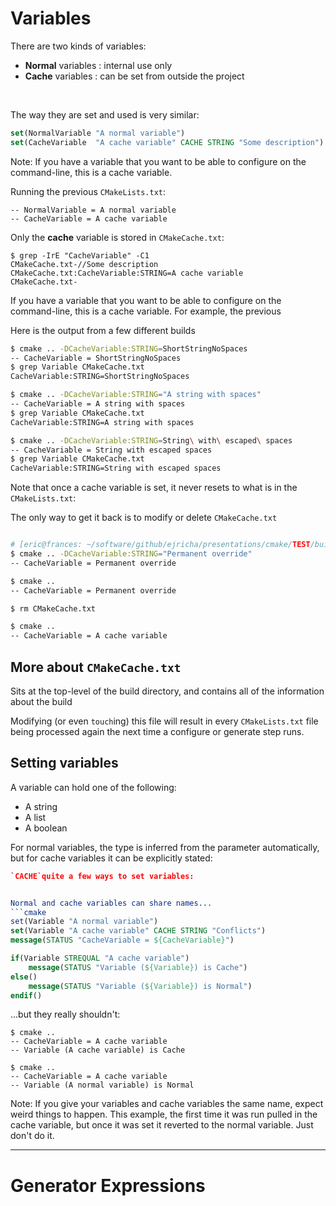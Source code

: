 # Variables

There are two kinds of variables:
* **Normal** variables : internal use only
* **Cache** variables : can be set from outside the project

<br />

The way they are set and used is very similar:
```cmake
set(NormalVariable "A normal variable")
set(CacheVariable  "A cache variable" CACHE STRING "Some description")
```

Note:
If you have a variable that you want to be able to configure on the command-line, this is a cache variable.


Running the previous `CMakeLists.txt`:
```shell
-- NormalVariable = A normal variable
-- CacheVariable = A cache variable
```

Only the **cache** variable is stored in `CMakeCache.txt`:
```shell
$ grep -IrE "CacheVariable" -C1
CMakeCache.txt-//Some description
CMakeCache.txt:CacheVariable:STRING=A cache variable
CMakeCache.txt-
```

If you have a variable that you want to be able to configure on the command-line, this is a cache variable.
For example, the previous


Here is the output from a few different builds
```bash
$ cmake .. -DCacheVariable:STRING=ShortStringNoSpaces
-- CacheVariable = ShortStringNoSpaces
$ grep Variable CMakeCache.txt
CacheVariable:STRING=ShortStringNoSpaces

$ cmake .. -DCacheVariable:STRING="A string with spaces"
-- CacheVariable = A string with spaces
$ grep Variable CMakeCache.txt
CacheVariable:STRING=A string with spaces

$ cmake .. -DCacheVariable:STRING=String\ with\ escaped\ spaces
-- CacheVariable = String with escaped spaces
$ grep Variable CMakeCache.txt
CacheVariable:STRING=String with escaped spaces
```


Note that once a cache variable is set, it never resets to what is in the `CMakeLists.txt`:

The only way to get it back is to modify or delete `CMakeCache.txt`
```bash

# [eric@frances: ~/software/github/ejricha/presentations/cmake/TEST/build] on git:master x # 19:24:56
$ cmake .. -DCacheVariable:STRING="Permanent override"
-- CacheVariable = Permanent override

$ cmake ..
-- CacheVariable = Permanent override

$ rm CMakeCache.txt

$ cmake ..
-- CacheVariable = A cache variable
```


## More about `CMakeCache.txt`
Sits at the top-level of the build directory, and contains all of the information about the build

Modifying (or even `touch`ing) this file will result in every `CMakeLists.txt` file being processed again the next time a configure or generate step runs.


## Setting variables
A variable can hold one of the following:
* A string
* A list
* A boolean

For normal variables, the type is inferred from the parameter automatically, but for cache variables it can be explicitly stated:
```cmake
`CACHE`quite a few ways to set variables:


Normal and cache variables can share names...
```cmake
set(Variable "A normal variable")
set(Variable "A cache variable" CACHE STRING "Conflicts")
message(STATUS "CacheVariable = ${CacheVariable}")

if(Variable STREQUAL "A cache variable")
	message(STATUS "Variable (${Variable}) is Cache")
else()
	message(STATUS "Variable (${Variable}) is Normal")
endif()
```
...but they really shouldn't:
```shell
$ cmake ..
-- CacheVariable = A cache variable
-- Variable (A cache variable) is Cache

$ cmake ..
-- CacheVariable = A cache variable
-- Variable (A normal variable) is Normal
```
Note:
If you give your variables and cache variables the same name, expect weird things to happen.
This example, the first time it was run pulled in the cache variable, but once it was set it reverted to the normal variable.
Just don't do it.

---

# Generator Expressions


